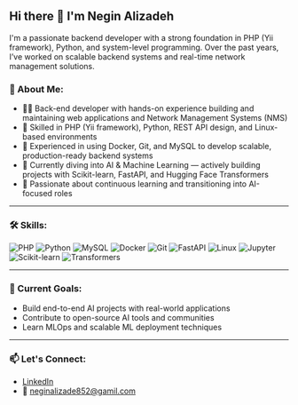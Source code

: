 
## Hi there 👋 I'm Negin Alizadeh



I'm a passionate backend developer with a strong foundation in PHP (Yii framework), Python, and system-level programming. Over the past years, I’ve worked on scalable backend systems and real-time network management solutions.

### 🧠 About Me:

- 👨‍💻 Back-end developer with hands-on experience building and maintaining web applications and Network Management Systems (NMS)
- 🔧 Skilled in PHP (Yii framework), Python, REST API design, and Linux-based environments
- 🐳 Experienced in using Docker, Git, and MySQL to develop scalable, production-ready backend systems
- 🤖 Currently diving into AI & Machine Learning — actively building projects with Scikit-learn, FastAPI, and Hugging Face Transformers
- 🚀 Passionate about continuous learning and transitioning into AI-focused roles

---

### 🛠 Skills:

![PHP](https://img.shields.io/badge/PHP-777BB4?style=for-the-badge&logo=php&logoColor=white)
![Python](https://img.shields.io/badge/Python-FFD43B?style=for-the-badge&logo=python&logoColor=blue)
![MySQL](https://img.shields.io/badge/MySQL-005C84?style=for-the-badge&logo=mysql&logoColor=white)
![Docker](https://img.shields.io/badge/Docker-2496ED?style=for-the-badge&logo=docker&logoColor=white)
![Git](https://img.shields.io/badge/Git-F05032?style=for-the-badge&logo=git&logoColor=white)
![FastAPI](https://img.shields.io/badge/FastAPI-009688?style=for-the-badge&logo=fastapi&logoColor=white)
![Linux](https://img.shields.io/badge/Linux-FCC624?style=for-the-badge&logo=linux&logoColor=black)
![Jupyter](https://img.shields.io/badge/Jupyter-F37626?style=for-the-badge&logo=jupyter&logoColor=white)
![Scikit-learn](https://img.shields.io/badge/Scikit--learn-F7931E?style=for-the-badge&logo=scikitlearn&logoColor=white)
![Transformers](https://img.shields.io/badge/Transformers-ffcc00?style=for-the-badge&logo=huggingface&logoColor=black)

---

### 📘 Current Goals:
- Build end-to-end AI projects with real-world applications
- Contribute to open-source AI tools and communities
- Learn MLOps and scalable ML deployment techniques

---

### 📫 Let's Connect:
- [LinkedIn](https://www.linkedin.com/in/negin-alizadeh/)
- 📧 neginalizade852@gamil.com
<!--
**Neallaz/Neallaz** is a ✨ _special_ ✨ repository because its `README.md` (this file) appears on your GitHub profile.

Here are some ideas to get you started:

- 🔭 I’m currently working on ...
- 🌱 I’m currently learning ...
- 👯 I’m looking to collaborate on ...
- 🤔 I’m looking for help with ...
- 💬 Ask me about ...
- 📫 How to reach me: ...
- 😄 Pronouns: ...
- ⚡ Fun fact: ...
-->
